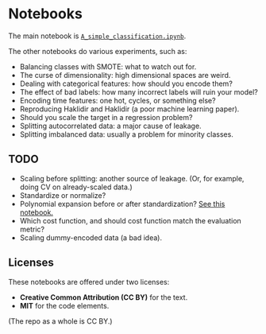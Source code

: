 # Notebooks

The main notebook is [`A_simple_classification.ipynb`](./A_simple_classification.ipynb).

The other notebooks do various experiments, such as:

- Balancing classes with SMOTE: what to watch out for.
- The curse of dimensionality: high dimensional spaces are weird.
- Dealing with categorical features: how should you encode them?
- The effect of bad labels: how many incorrect labels will ruin your model?
- Encoding time features: one hot, cycles, or something else?
- Reproducing Haklidir and Haklidir (a poor machine learning paper).
- Should you scale the target in a regression problem?
- Splitting autocorrelated data: a major cause of leakage.
- Splitting imbalanced data: usually a problem for minority classes.


## TODO

- Scaling before splitting: another source of leakage. (Or, for example, doing CV on already-scaled data.)
- Standardize or normalize?
- Polynomial expansion before or after standardization? [See this notebook.](https://gist.github.com/kwinkunks/0243eef4bae18b24b9d46ebbdd7fc4f9#file-feature_transformation_order_for_regression-ipynb)
- Which cost function, and should cost function match the evaluation metric?
- Scaling dummy-encoded data (a bad idea).


## Licenses

These notebooks are offered under two licenses:

- **Creative Common Attribution (CC BY)** for the text.
- **MIT** for the code elements.

(The repo as a whole is CC BY.)
